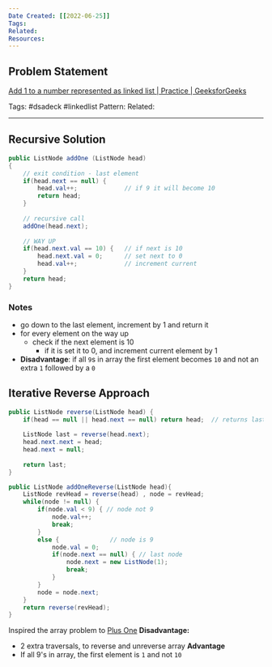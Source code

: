 ```yaml
---
Date Created: [[2022-06-25]]
Tags: 
Related: 
Resources: 
---
```


## Problem Statement
[Add 1 to a number represented as linked list | Practice | GeeksforGeeks](https://practice.geeksforgeeks.org/problems/add-1-to-a-number-represented-as-linked-list/1#)

Tags:  #dsadeck  #linkedlist 
Pattern: 
Related: 

---

## Recursive Solution
``` java
public ListNode addOne (ListNode head)
{
	// exit condition - last element
	if(head.next == null) {
		head.val++;             // if 9 it will become 10
		return head;
	}
	
	// recursive call
	addOne(head.next);
	
	// WAY UP
	if(head.next.val == 10) {   // if next is 10
		head.next.val = 0;      // set next to 0
		head.val++;             // increment current
	}
	return head;
}
```

### Notes
- go down to the last element, increment by 1 and return it
- for every element on the way up
	- check if the next element is 10
		- if it is set it to 0, and increment current element by 1
- **Disadvantage**: if all `9`s in array the first element becomes `10` and not an extra `1` followed by a `0`

## Iterative Reverse Approach
``` java
public ListNode reverse(ListNode head) {
	if(head == null || head.next == null) return head;  // returns last node
	
	ListNode last = reverse(head.next);
	head.next.next = head;
	head.next = null;
	
	return last;
}

public ListNode addOneReverse(ListNode head){
	ListNode revHead = reverse(head) , node = revHead;
	while(node != null) {
		if(node.val < 9) { // node not 9
			node.val++;
			break;
		}
		else {              // node is 9
			node.val = 0;
			if(node.next == null) { // last node
				node.next = new ListNode(1);
				break;
			}
		}
		node = node.next;
	}
	return reverse(revHead);
}
```

Inspired the array problem to [Plus One](https://leetcode.com/problems/plus-one/discuss/24082/My-Simple-Java-Solution)
**Disadvantage:**
-  2 extra traversals, to reverse and unreverse array
**Advantage**
- If all 9's in array, the first element is `1` and not `10`